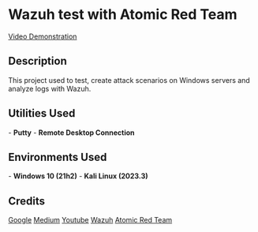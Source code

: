 
<h1>Wazuh test with Atomic Red Team</h1>

<a href="https://youtu.be/TooCuG44X9s">Video Demonstration</a>

<h2>Description</h2>
This project used to test, create attack scenarios on Windows servers and analyze logs with Wazuh.
<br/>

<h2>Utilities Used</h2>
- <b>Putty</b>
- <b>Remote Desktop Connection</b>

<h2>Environments Used</h2>
- <b>Windows 10 (21h2)</b> 
- <b>Kali Linux (2023.3)</b>

<h2>Credits</h2>
<a href="https://google.com">Google</a>
<a href="https://medium.com">Medium</a>
<a href="https://youtube.com">Youtube</a>
<a href="https://wazuh.com">Wazuh</a>
<a href="https://github.com/redcanaryco/atomic-red-team">Atomic Red Team</a>


[instagram]: https://www.instagram.com/mas_aldibs/
[linkedin]: https://linkedin.com/in/aldibagussasmita/
